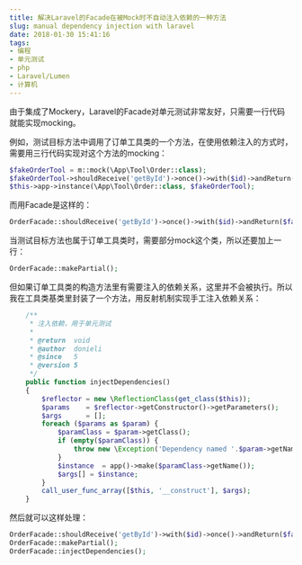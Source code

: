 ```yaml
---
title: 解决Laravel的Facade在被Mock时不自动注入依赖的一种方法
slug: manual dependency injection with laravel
date: 2018-01-30 15:41:16
tags:
- 编程
- 单元测试
- php
- Laravel/Lumen
- 计算机
---
```

由于集成了Mockery，Laravel的Facade对单元测试非常友好，只需要一行代码就能实现mocking。

例如，测试目标方法中调用了订单工具类的一个方法，在使用依赖注入的方式时，需要用三行代码实现对这个方法的mocking：

```php
$fakeOrderTool = m::mock(\App\Tool\Order::class);
$fakeOrderTool->shouldReceive('getById')->once()->with($id)->andReturn($fakeOrder);
$this->app->instance(\App\Tool\Order::class, $fakeOrderTool);
```

而用Facade是这样的：

```php
OrderFacade::shouldReceive('getById')->once()->with($id)->andReturn($fakeOrder);
```

当测试目标方法也属于订单工具类时，需要部分mock这个类，所以还要加上一行：

```php
OrderFacade::makePartial();
```

但如果订单工具类的构造方法里有需要注入的依赖关系，这里并不会被执行。所以我在工具类基类里封装了一个方法，用反射机制实现手工注入依赖关系：

```php
    /**
     * 注入依赖，用于单元测试
     *
     * @return  void
     * @author  donieli
     * @since   5
     * @version 5
     */
    public function injectDependencies()
    {
        $reflector = new \ReflectionClass(get_class($this));
        $params    = $reflector->getConstructor()->getParameters();
        $args      = [];
        foreach ($params as $param) {
            $paramClass = $param->getClass();
            if (empty($paramClass)) {
                throw new \Exception('Dependency named '.$param->getName().' cannot be injected.');
            }
            $instance  = app()->make($paramClass->getName());
            $args[] = $instance;
        }
        call_user_func_array([$this, '__construct'], $args);
    }
```

然后就可以这样处理：

```php
OrderFacade::shouldReceive('getById')->with($id)->once()->andReturn($fakeOrder);
OrderFacade::makePartial();
OrderFacade::injectDependencies();
```


